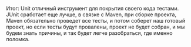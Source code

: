 Итог:
Unit отличный инструмент для покрытия своего кода тестами.
JUnit сработает еще лучше, в связке с Maven, при сборке проекта, Maven обязательно проведет все тесты, и потом соберет
наш готовый проект, но если тесты будут провалены, проект не будет собран, и мы будем знать причины,
и так будет легче разобраться, где именно поломка.